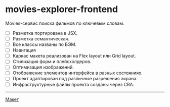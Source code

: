 # movies-explorer-frontend
Movies-сервис поиска фильмов по ключевым словам.
- [ ] Разметка портирована в JSX.
- [ ] Разметка семантическая.
- [ ] Все классы названы по БЭМ.
- [ ] Навигация
- [ ] Каркас макета реализован на Flex layout или Grid layout.
- [ ] Стилизация форм и плейсхолдеров.
- [ ] Оптимизация изображений.
- [ ] Отображение элементов интерфейса в разных состояниях.
- [ ] Проект адаптирован под различные разрешения экрана.
- [ ] Инфраструктурные файлы проекта созданы через CRA.
__________________________________________________________________________

[Макет](https://www.figma.com/file/6FMWkB94wE7KTkcCgUXtnC/light-1?type=design&node-id=1-6199&mode=design&t=TkbnOIKvThmuMnVu-0)
